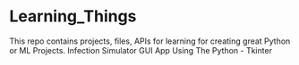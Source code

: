 # Learning_Things
This repo contains projects, files, APIs for learning for creating great Python or ML Projects.
  Infection Simulator GUI App Using The Python - Tkinter
